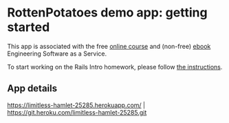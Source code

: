 # RottenPotatoes demo app: getting started

This app is associated with the free [online
course](http://www.saas-class.org) and (non-free)
[ebook](http://www.saasbook.info) Engineering Software as a Service.

To start working on the Rails Intro homework, please follow [the instructions](instructions/README.md).

## App details
https://limitless-hamlet-25285.herokuapp.com/ | https://git.heroku.com/limitless-hamlet-25285.git
